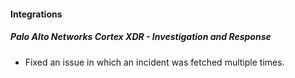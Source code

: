 
#### Integrations

##### Palo Alto Networks Cortex XDR - Investigation and Response

- Fixed an issue in which an incident was fetched multiple times.
